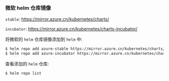 ### 微软 helm 仓库镜像
`stable`: https://mirror.azure.cn/kubernetes/charts/

`incubator`: https://mirror.azure.cn/kubernetes/charts-incubator/

将微软的 `helm` 仓库镜像添加到 `helm` 中:

```bash
$ helm repo add azure-stable https://mirror.azure.cn/kubernetes/charts/
$ helm repo add azure-incubator https://mirror.azure.cn/kubernetes/charts-incubator/
```

查看添加的 `helm` 仓库:

```bash
$ helm repo list
```